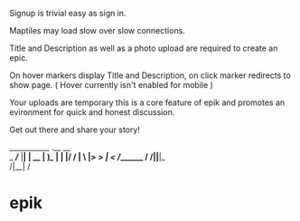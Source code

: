 Signup is trivial easy as sign in.

Maptiles may load slow over slow connections.

Title and Description as well as a photo upload are required to create an epic.

On hover markers display Title and Description, on click marker redirects to show page. ( Hover currently isn't enabled
for mobile )

Your uploads are temporary this is a core feature of epik and promotes an evironment for quick and honest discussion.

Get out there and share your story!

___________      .__ __    
\_   _____/_____ |__|  | __
 |    __)_\____ \|  |  |/ /
 |        \  |_> >  |    < 
/_______  /   __/|__|__|_ \
        \/|__|           \/

# epik

